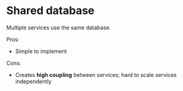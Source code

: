 # Shared database

Multiple services use the same database.

Pros:
* Simple to implement

Cons:
* Creates **high coupling** between services; hard to scale services independently
